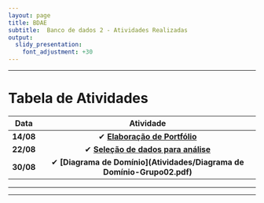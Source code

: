 ```yaml
---
layout: page
title: BDAE
subtitle:  Banco de dados 2 - Atividades Realizadas
output:
  slidy_presentation:
    font_adjustment: +30
---
```

---

# Tabela de Atividades

| **Data**    | **Atividade**      |
| ------- |:--------------------------------------------------------------------------------------------:| 
| **14/08**   | ✔ **[Elaboração de Portfólio](https://giovannafantacini.github.io/giovannafantacini.io/)**|
| **22/08**   | ✔ **[Seleção de dados para análise](Atividades/SelecaoDeDados-Grupo02(1).pdf)**|
| **30/08**   | ✔ **[Diagrama de Domínio](Atividades/Diagrama de Domínio-Grupo02.pdf)**|


---


---

